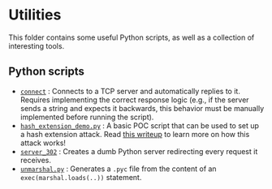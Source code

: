 # Utilities
This folder contains some useful Python scripts, as well as a collection of interesting tools.

## Python scripts

- [`connect`](./connect.py) : Connects to a TCP server and automatically replies to it. Requires implementing the correct response logic (e.g., if the server sends a string and expects it backwards, this behavior must be manually implemented before running the script).
- [`hash_extension_demo.py`](./hash_extension_demo.py) : A basic POC script that can be used to set up a hash extension attack. Read [this writeup](../writeups/ctf/proteincookies.md) to learn more on how this attack works!
- [`server_302`](./server_302.py) : Creates a dumb Python server redirecting every request it receives.
- [`unmarshal.py`](./unmarshal.py) : Generates a `.pyc` file from the content of an `exec(marshal.loads(..))` statement.
